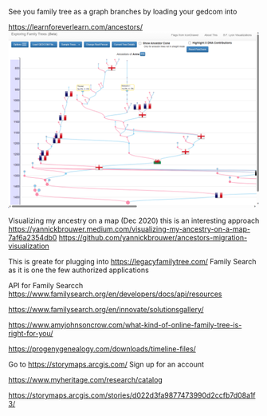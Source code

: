 
See you family tree as a graph branches by loading your gedcom into 

https://learnforeverlearn.com/ancestors/
![img](img/Exploring-Family-Trees.png)

Visualizing my ancestry on a map (Dec 2020) this is an interesting approach
https://yannickbrouwer.medium.com/visualizing-my-ancestry-on-a-map-7af6a2354db0
https://github.com/yannickbrouwer/ancestors-migration-visualization


This is greate for plugging into https://legacyfamilytree.com/ Family Search as it is one the few authorized applications

API for Family Searcch
https://www.familysearch.org/en/developers/docs/api/resources


https://www.familysearch.org/en/innovate/solutionsgallery/

https://www.amyjohnsoncrow.com/what-kind-of-online-family-tree-is-right-for-you/

https://progenygenealogy.com/downloads/timeline-files/

Go to https://storymaps.arcgis.com/
Sign up for an account

https://www.myheritage.com/research/catalog


https://storymaps.arcgis.com/stories/d022d3fa9877473990d2ccfb7d08a1f3/